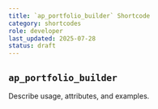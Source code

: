 ```yaml
---
title: `ap_portfolio_builder` Shortcode
category: shortcodes
role: developer
last_updated: 2025-07-28
status: draft
---
```


## `ap_portfolio_builder`

Describe usage, attributes, and examples.
